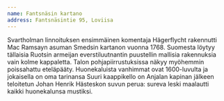 ```yaml
---
name: Fantsnäsin kartano
address: Fantsnäsintie 95, Loviisa
---
```

Svartholman linnoituksen ensimmäinen komentaja Hägerflycht rakennutti Mac Ramsayn asuman Smedsin kartanon vuonna 1768.
Suomesta löytyy tällaisia Ruotsin armeijan everstiluutnantin puustellin mallisia rakennuksia vain kolme kappaletta.
Talon pohjapiirrustuksissa näkyy myöhemmin poissahattu eteläpääty. Huonekaluista vanhimmat ovat 1600-luvulta ja jokaisella on oma tarinansa
Suuri kaappikello on Anjalan kapinan jälkeen teloitetun Johan Henrik Hästeskon suvun perua: sureva leski maalautti kaikki huonekalunsa mustiksi.
